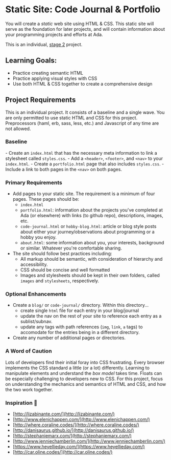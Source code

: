 # Static Site: Code Journal & Portfolio

You will create a _static_ web site using HTML & CSS. This static site will serve as the foundation for later projects, and will contain information about your programming projects and efforts at Ada.

This is an individual, [stage 2](https://github.com/Ada-Developers-Academy/pedagogy/blob/master/rule-of-three.md) project.

## Learning Goals:
- Practice creating semantic HTML
- Practice applying visual styles with CSS
- Use both HTML & CSS together to create a comprehensive design

## Project Requirements
This is an individual project. It consists of a baseline and a single wave. You are only permitted to use static HTML and CSS for this project. Preprocessors (haml, erb, sass, less, etc.) and Javascript of any time are not allowed.

### Baseline
*-* Create an `index.html` that has the necessary meta information to link a stylesheet called `styles.css`.
*-* Add a `<header>`, `<footer>`, and `<nav>` to your `index.html`.
*-* Create a `portfolio.html` page that also includes `styles.css`.
*-* Include a link to both pages in the `<nav>` on both pages.

### Primary Requirements
- Add pages to your static site. The requirement is a minimum of four pages. These pages should be:
    - `index.html`
    - `portfolio.html`: information about the projects you've completed at Ada (or elsewhere) with links (to github repo), descriptions, images, etc.
    - `code-journal.html` or `hobby-blog.html`: article or blog style posts about either your journey/observations about programming or a hobby you enjoy.
    - `about.html`: some information about you, your interests, background or similar. Whatever you're comfortable sharing.
- The site should follow best practices including:
  - All markup should be semantic, with consideration of hierarchy and accessibility.
  - CSS should be concise and well formatted
  - Images and stylesheets should be kept in their own folders, called `images` and `stylesheets`, respectively.

### Optional Enhancements
- Create a `blog/` or `code-journal/` directory. Within this directory...
  - create single `html` file for each entry in your blog/journal
  - update the nav on the rest of your site to reference each entry as a sublist/subnav.
  - update any tags with path references (`img`, `link`, `a` tags) to accomodate for the entries being in a different directory.
- Create any number of additional pages or directories.

### A Word of Caution
Lots of developers find their initial foray into CSS frustrating. Every browser implements the CSS standard a little (or a lot) differently. Learning to manipulate elements and understand the _box model_ takes time. Floats can be especially challenging to developers new to CSS. For this project, focus on understanding the mechanics and semantics of HTML and CSS, and how the two work together.

### Inspiration 👯
- [http://lizabinante.com/](http://lizabinante.com/)
- [http://www.elenichappen.com/](http://www.elenichappen.com/)
- [http://where.coraline.codes/](http://where.coraline.codes/)
- [http://danisaurus.github.io/](http://danisaurus.github.io/)
- [http://stephaniemarx.com/](http://stephaniemarx.com/)
- [http://www.jenniechamberlin.com/](http://www.jenniechamberlin.com/)
- [https://www.heyellieday.com/](https://www.heyellieday.com/)
- [http://car.oline.codes/](http://car.oline.codes/)
